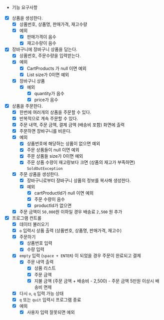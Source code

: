- 기능 요구사항
- [x] 상품을 생성한다.
    - [x] 상품번호, 상품명, 판매가격, 재고수량
    - [x] 예외
        - [x] 판매가격이 음수
        - [x] 재고수량이 음수
- [x] 장바구니에 장바구니 상품을 담는다.
  - [x] 상품번호, 주문수량을 입력받는다.
  - [x] 예외
    - [x] CartProducts 가 null 이면 예외
    - [x] List size가 0이면 예외
  - [x] 장바구니 상품
    - [x] 예외
      - [x] quantity가 음수
      - [x] price가 음수
- [x] 상품을 주문한다.
    - [x] 한번에 여러개의 상품을 주문할 수 있다.
    - [x] 반복적으로 계속 주문할 수 있다.
    - [x] 주문 내역, 주문 금액, 결제 금액 (배송비 포함) 화면에 출력
    - [x] 주문하면 장바구니를 비운다.
    - [x] 예외
      - [x] 상품번호에 해당하는 상품이 없으면 예외
      - [x] 주문 상품들이 null 이면 예외
      - [x] 주문 상품들 size가 0이면 예외
      - [x] 주문 상품 수량이 재고량보다 크면 (상품의 재고가 부족하면) `SoldOutException`
    - [x] 주문 상품을 생성한다.
      - [x] 장바구니로부터 장바구니 상품의 정보를 복사해 생성한다.
      - [x] 예외
        - [x] cartProductId가 null 이면 예외
        - [x] 주문 수량이 음수
        - [x] productId가 없으면
    - [x] 주문 금액이 `50,000`원 이하일 경우 배송료 `2,500` 원 추가
- [x] 프로그램 컨트롤
    - [x] 데이터 불러오기
    - [x] `o` 입력시 상품 출력 (상품번호, 상품명, 판매가격, 재고수)
    - [x] 주문하기
        - [x] 상품번호 입력
        - [x] 수량 입력
    - [x] `empty` 입력 (`space + ENTER`) 이 되었을 경우 주문이 완료되고 결제
        - [x] 주문 내역 출력
            - [x] 상품 리스트
            - [x] 주문 금액
            - [x] 지불 금액 (주문 금액 + 배송비 - 2,500) - 주문 금액 5만원 이상시 배송비 면제
    - [x] 다시 `o`, `q` 입력 가능 상태
    - [x] `q` 또는 `quit` 입력시 프로그램 종료
    - [x] 예외
      - [x] 사용자 입력 잘못되면 예외
